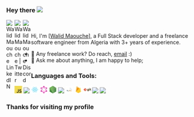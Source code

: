 ### Hey there <img src="https://media.giphy.com/media/hvRJCLFzcasrR4ia7z/giphy.gif" width="25px">
<a href="https://www.linkedin.com/in/walid-maouche/">
  <img align="left" alt="Walid Maouche LinkedIN" width="22px" src="https://raw.githubusercontent.com/peterthehan/peterthehan/master/assets/linkedin.svg" />
</a>
<a href="https://twitter.com/walid__mch">
  <img align="left" alt="Walid Maouche | Twitter" width="22px" src="https://raw.githubusercontent.com/peterthehan/peterthehan/master/assets/twitter.svg" />
</a>
<a href="#">
  <img align="left" alt="Walid Maouche Discord" width="22px" src="https://raw.githubusercontent.com/peterthehan/peterthehan/master/assets/discord.svg" />
</a>

<br />
<br />
Hi, I'm [<a href="https://walidmaouche.github.io/">Walid Maouche</a>], a Full Stack developer and a freelance software engineer from Algeria with 3+ years of experience.

- 💼 Any freelance work? Do reach, [email](mailto:walidmaouche24@gmail.com) :)
- 💬 Ask me about anything, I am happy to help;

### Languages and Tools:  
<code><img height="20" src="https://raw.githubusercontent.com/github/explore/80688e429a7d4ef2fca1e82350fe8e3517d3494d/topics/javascript/javascript.png"></code>
<code><img src="https://cdn.icon-icons.com/icons2/2415/PNG/512/typescript_original_logo_icon_146317.png" height="20"/></code>
<code><img height="20" src="https://raw.githubusercontent.com/github/explore/80688e429a7d4ef2fca1e82350fe8e3517d3494d/topics/react/react.png"></code>
<code><img height="20" src="https://raw.githubusercontent.com/github/explore/5c058a388828bb5fde0bcafd4bc867b5bb3f26f3/topics/graphql/graphql.png"></code>
<code><img height="20" src="https://raw.githubusercontent.com/github/explore/80688e429a7d4ef2fca1e82350fe8e3517d3494d/topics/nodejs/nodejs.png"></code>
<code><img height="20" src="https://www.pikpng.com/pngl/b/160-1603662_aol-logo-transparent-icone-php-png-clipart.png" /></code>
<code><img height="20" src="https://raw.githubusercontent.com/github/explore/80688e429a7d4ef2fca1e82350fe8e3517d3494d/topics/mysql/mysql.png"></code>
<code><img height="20" src="https://raw.githubusercontent.com/github/explore/80688e429a7d4ef2fca1e82350fe8e3517d3494d/topics/firebase/firebase.png"></code>
<code><img height="20" src="https://raw.githubusercontent.com/github/explore/80688e429a7d4ef2fca1e82350fe8e3517d3494d/topics/git/git.png"></code>
<code><img height="20" src="https://upload.wikimedia.org/wikipedia/commons/thumb/9/91/Octicons-mark-github.svg/600px-Octicons-mark-github.svg.png" /></code>
<code><img height="20" src="https://cdn.icon-icons.com/icons2/2415/PNG/512/gitlab_original_logo_icon_146503.png" /></code>


### Thanks for visiting my profile
<br>
